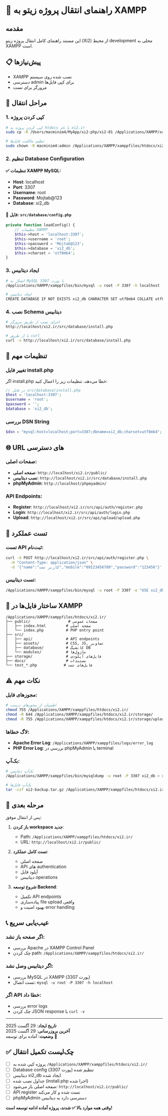 # 🔄 راهنمای انتقال پروژه زیتو به XAMPP

## مقدمه
این مستند راهنمای کامل انتقال پروژه زیتو (Xi2) از محیط development محلی به XAMPP است.

## 📋 پیش‌نیازها
- XAMPP نصب شده روی سیستم
- دسترسی admin برای کپی فایل‌ها
- مرورگر برای تست

## 🚀 مراحل انتقال

### 1. کپی کردن پروژه

```bash
# کپی کردن پروژه به htdocs با نام xi2.ir
sudo cp -R /Users/macminim4/MyApp/xi2-php/xi2-01 /Applications/XAMPP/xamppfiles/htdocs/xi2.ir

# تنظیم مالکیت فایل‌ها
sudo chown -R macminim4:admin /Applications/XAMPP/xamppfiles/htdocs/xi2.ir
```

### 2. تنظیم Database Configuration

#### ✅ تنظیمات XAMPP MySQL:
- **Host**: localhost
- **Port**: 3307
- **Username**: root  
- **Password**: Mojtab@123
- **Database**: xi2_db

#### 📁 فایل: `src/database/config.php`
```php
private function loadConfig() {
    // تنظیمات XAMPP
    $this->host = 'localhost:3307';
    $this->username = 'root';
    $this->password = 'Mojtab@123';
    $this->database = 'xi2_db';
    $this->charset = 'utf8mb4';
}
```

### 3. ایجاد دیتابیس

```bash
# اتصال به MySQL با پورت 3307
/Applications/XAMPP/xamppfiles/bin/mysql -u root -P 3307 -h localhost

# ایجاد دیتابیس
CREATE DATABASE IF NOT EXISTS xi2_db CHARACTER SET utf8mb4 COLLATE utf8mb4_unicode_ci;
```

### 4. نصب Schema دیتابیس

```bash
# اجرای نصب از طریق مرورگر
http://localhost/xi2.ir/src/database/install.php

# یا از طریق curl
curl -s http://localhost/xi2.ir/src/database/install.php
```

## 🔧 تنظیمات مهم

### تغییر فایل install.php
اگر install.php خطا می‌دهد، تنظیمات زیر را اعمال کنید:

```php
// در فایل src/database/install.php
$host = 'localhost:3307';
$username = 'root'; 
$password = '';
$database = 'xi2_db';
```

### بررسی DSN String
```php
$dsn = "mysql:host=localhost;port=3307;dbname=xi2_db;charset=utf8mb4";
```

## 🌐 URL های دسترسی

### صفحات اصلی:
- **صفحه اصلی**: `http://localhost/xi2.ir/public/`
- **نصب دیتابیس**: `http://localhost/xi2.ir/src/database/install.php`
- **phpMyAdmin**: `http://localhost/phpmyadmin/`

### API Endpoints:
- **Register**: `http://localhost/xi2.ir/src/api/auth/register.php`
- **Login**: `http://localhost/xi2.ir/src/api/auth/login.php`  
- **Upload**: `http://localhost/xi2.ir/src/api/upload/upload.php`

## 🧪 تست عملکرد

### تست API ثبت‌نام:
```bash
curl -X POST http://localhost/xi2.ir/src/api/auth/register.php \
  -H "Content-Type: application/json" \
  -d '{"name":"کاربر تست","mobile":"09123456789","password":"123456"}'
```

### تست دیتابیس:
```bash
/Applications/XAMPP/xamppfiles/bin/mysql -u root -P 3307 -e "USE xi2_db; SHOW TABLES;"
```

## 📁 ساختار فایل‌ها در XAMPP

```
/Applications/XAMPP/xamppfiles/htdocs/xi2.ir/
├── public/                 # صفحات عمومی
│   ├── index.html         # صفحه اصلی
│   └── index.php          # PHP entry point
├── src/
│   ├── api/               # API endpoints
│   ├── assets/            # CSS, JS, تصاویر
│   ├── database/          # کانفیگ DB
│   └── modules/           # ماژول‌ها
├── storage/               # فایل‌های آپلودی
├── docs/                  # مستندات
└── test_*.php            # فایل‌های تست
```

## ⚠️ نکات مهم

### مجوزهای فایل:
```bash
# اطمینان از مجوزهای درست
chmod 755 /Applications/XAMPP/xamppfiles/htdocs/xi2.ir/
chmod -R 644 /Applications/XAMPP/xamppfiles/htdocs/xi2.ir/storage/
chmod -R 755 /Applications/XAMPP/xamppfiles/htdocs/xi2.ir/storage/uploads/
```

### لاگ خطاها:
- **Apache Error Log**: `/Applications/XAMPP/xamppfiles/logs/error_log`
- **PHP Error Log**: بررسی در phpMyAdmin یا terminal

### بک‌آپ:
```bash
# بک‌آپ دیتابیس
/Applications/XAMPP/xamppfiles/bin/mysqldump -u root -P 3307 xi2_db > xi2_backup.sql

# بک‌آپ فایل‌ها
tar -czf xi2-backup.tar.gz /Applications/XAMPP/xamppfiles/htdocs/xi2.ir/
```

## 🔄 مرحله بعدی

پس از انتقال موفق:

1. **باز کردن workspace جدید**: 
   - Path: `/Applications/XAMPP/xamppfiles/htdocs/xi2.ir/`
   - URL: `http://localhost/xi2.ir/public/`

2. **تست کامل عملکرد**:
   - صفحه اصلی
   - API های authentication  
   - آپلود فایل
   - دیتابیس operations

3. **شروع توسعه Backend**:
   - تکمیل API endpoints
   - پیاده‌سازی file upload واقعی
   - بهبود امنیت و error handling

## 📞 عیب‌یابی سریع

### اگر صفحه باز نشد:
- بررسی Apache در XAMPP Control Panel
- چک کردن path: `/Applications/XAMPP/xamppfiles/htdocs/xi2.ir/`

### اگر دیتابیس وصل نشد:
- بررسی MySQL در XAMPP (پورت 3307)
- تست اتصال: `mysql -u root -P 3307 -h localhost`

### اگر API خطا داد:
- بررسی error logs
- چک کردن JSON response با `curl -v`

---

**تاریخ ایجاد**: 29 آگست 2025  
**آخرین بروزرسانی**: 29 آگست 2025  
**وضعیت**: آماده برای توسعه 🚀

## ✅ چک‌لیست تکمیل انتقال

- [ ] پروژه کپی شده به `/Applications/XAMPP/xamppfiles/htdocs/xi2.ir/`
- [ ] Database config تنظیم شده (پورت 3307)
- [ ] دیتابیس xi2_db ایجاد شده
- [ ] جداول نصب شده (install.php اجرا شده)
- [ ] صفحه اصلی باز می‌شود: `http://localhost/xi2.ir/public/`
- [ ] API register تست شده و کار می‌کند
- [ ] phpMyAdmin دسترسی دارد به دیتابیس

**وقتی همه موارد بالا ✅ شدند، پروژه آماده ادامه توسعه است!**
